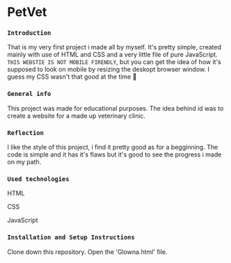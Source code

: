# PetVet

### `Introduction`

That is my very first project i made all by myself. It's pretty simple, created mainly with use of HTML and CSS and a very little file of pure JavaScript. `THIS WEBSTIE
IS NOT MOBILE FIRENDLY`, but you can get the idea of how it's supposed to look on mobile by resizing the deskopt browser window. I guess my CSS wasn't that good at the
time :see_no_evil:

### `General info`

This project was made for educational purposes. The idea behind id was to create a website for a made up veterinary clinic. 


### `Reflection`

I like the style of this project, i find it pretty good as for a begginning. The code is simple and it has it's flaws but it's good to see the progress i made on my path. 

### `Used technologies`

HTML

CSS

JavaScript

### `Installation and Setup Instructions`

Clone down this repository. Open the 'Glowna.html' file. 
